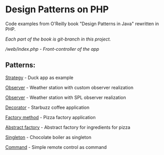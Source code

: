 # Design Patterns on PHP

Code examples from O'Reilly book "Design Patterns in Java" rewritten in PHP.

*Each part of the book is git-branch in this project.*

*/web/index.php - Front-controller of the app*

## Patterns:
[Strategy](../../tree/strategy) - Duck app as example

[Observer](../../tree/observer) - Weather station with custom observer realization

[Observer](../../tree/observer-2) - Weather station with SPL observer realization

[Decorator](../../tree/decorator) - Starbuzz coffee application

[Factory method](../../tree/factory) - Pizza factory application

[Abstract factory](../../tree/factory-abstract) - Abstract factory for ingredients for pizza

[Singleton](../../tree/singleton) - Chocolate boiler as singleton

[Command](../../tree/command) - Simple remote control as command